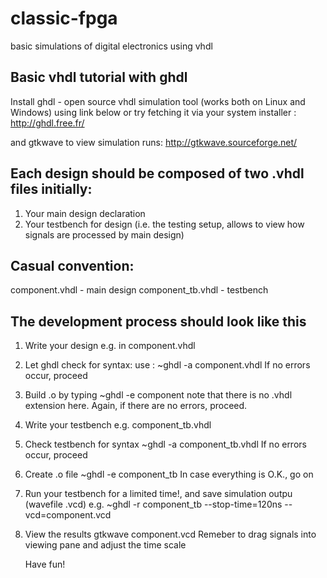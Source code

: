 # classic-fpga
basic simulations of digital electronics using vhdl

## Basic vhdl tutorial with ghdl
Install ghdl - open source vhdl simulation tool (works both on Linux and Windows) using link below 
or try fetching it via your system installer :
http://ghdl.free.fr/

and gtkwave to view simulation runs:
http://gtkwave.sourceforge.net/

## Each design should be composed of two .vhdl files initially:
1. Your main design declaration
2. Your testbench for design (i.e. the testing setup, allows to view how signals are processed by main design)

## Casual convention:
component.vhdl - main design
component_tb.vhdl - testbench

## The development process should look like this
1) Write your design e.g. in component.vhdl
2) Let ghdl check for syntax:
    use : ~ghdl -a component.vhdl
    If no errors occur, proceed
3) Build .o by typing
    ~ghdl -e component
    note that there is no .vhdl extension here. Again, if there are no errors, proceed.
4) Write your testbench
    e.g. component_tb.vhdl
5) Check testbench for syntax
    ~ghdl -a component_tb.vhdl
     If no errors occur, proceed
6) Create .o file
    ~ghdl -e component_tb
    In case everything is O.K., go on
7) Run your testbench for a limited time!, and save simulation outpu (wavefile .vcd)
    e.g. ~ghdl -r component_tb --stop-time=120ns --vcd=component.vcd
8) View the results
    gtkwave component.vcd 
    Remeber to drag signals into viewing pane and adjust the time scale
    
    Have fun!
  
